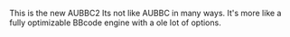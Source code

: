 This is the new AUBBC2
Its not like AUBBC in many ways. It's more like a fully optimizable 
BBcode engine with a ole lot of options.
